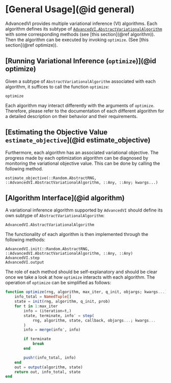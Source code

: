 # [General Usage](@id general)

AdvancedVI provides multiple variational inference (VI) algorithms.
Each algorithm defines its subtype of [`AdvancedVI.AbstractVariationalAlgorithm`](@ref) with some corresponding methods (see [this section](@ref algorithm)).
Then the algorithm can be executed by invoking `optimize`. (See [this section](@ref optimize)).

## [Running Variational Inference (`optimize`)](@id optimize)

Given a subtype of `AbstractVariationalAlgorithm` associated with each algorithm, it suffices to call the function `optimize`:

```@docs
optimize
```

Each algorithm may interact differently with the arguments of `optimize`.
Therefore, please refer to the documentation of each different algorithm for a detailed description on their behavior and their requirements.

## [Estimating the Objective Value `estimate_objective`](@id estimate_objective)

Furthermore, each algorithm has an associated variational objective.
The progress made by each optimization algorithm can be diagnosed by monitoring the variational objective value.
This can be done by calling the following method.

```@docs
estimate_objective(::Random.AbstractRNG, ::AdvancedVI.AbstractVariationalAlgorithm, ::Any, ::Any; kwargs...)
```

## [Algorithm Interface](@id algorithm)

A variational inference algorithm supported by `AdvancedVI` should define its own subtype of `AbstractVariationalAlgorithm`:

```@docs
AdvancedVI.AbstractVariationalAlgorithm
```

The functionality of each algorithm is then implemented through the following methods:

```@docs
AdvancedVI.init(::Random.AbstractRNG, ::AdvancedVI.AbstractVariationalAlgorithm, ::Any, ::Any)
AdvancedVI.step
AdvancedVI.output
```

The role of each method should be self-explanatory and should be clear once we take a look at how `optimize` interacts with each algorithm.
The operation of `optimize` can be simplified as follows:

```julia
function optimize(rng, algorithm, max_iter, q_init, objargs; kwargs...)
    info_total = NamedTuple[]
    state = init(rng, algorithm, q_init, prob)
    for t in 1:max_iter
        info = (iteration=t,)
        state, terminate, info′ = step(
            rng, algorithm, state, callback, objargs...; kwargs...
        )
        info = merge(info′, info)

        if terminate
            break
        end

        push!(info_total, info)
    end
    out = output(algorithm, state)
    return out, info_total, state
end
```
